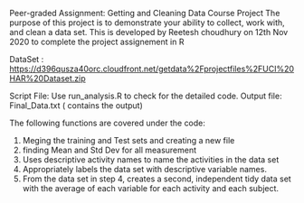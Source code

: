 Peer-graded Assignment: Getting and Cleaning Data Course Project
The purpose of this project is to demonstrate your ability to collect, work with, and clean a data set.
This is developed by Reetesh choudhury on 12th Nov 2020 to complete the project assignement in R

DataSet : https://d396qusza40orc.cloudfront.net/getdata%2Fprojectfiles%2FUCI%20HAR%20Dataset.zip

Script File: 
Use run_analysis.R to check for the detailed code.
Output file: Final_Data.txt ( contains the output)

The following functions are covered under the code:
1. Meging the training and Test sets and creating a new file
2. finding Mean and Std Dev for all measurement
3. Uses descriptive activity names to name the activities in the data set
4. Appropriately labels the data set with descriptive variable names.
5. From the data set in step 4, creates a second, independent tidy data set with the average of each variable for each activity and each subject.


